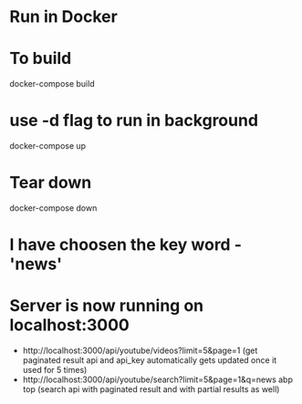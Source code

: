 # Run in Docker

# To build
docker-compose build

# use -d flag to run in background
docker-compose up

# Tear down
docker-compose down

# I have choosen the key word - 'news'
# Server is now running on localhost:3000 
- http://localhost:3000/api/youtube/videos?limit=5&page=1 (get paginated result api and api_key automatically gets updated once it used for 5 times)
- http://localhost:3000/api/youtube/search?limit=5&page=1&q=news abp top (search api with paginated result and with partial results as well)
